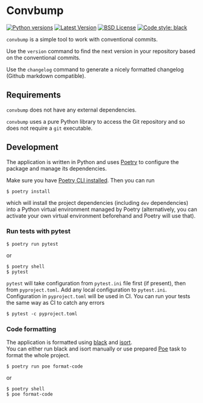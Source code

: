 Convbump
=====
[![Python versions](https://img.shields.io/pypi/pyversions/convbump)](https://pypi.org/project/convbump/)
[![Latest Version](https://img.shields.io/pypi/v/convbump.svg)](https://pypi.org/project/convbump/)
[![BSD License](https://img.shields.io/pypi/l/convbump.svg)](https://github.com/playpauseandstop/convbump/blob/master/LICENSE)
[![Code style: black](https://img.shields.io/badge/code%20style-black-000000.svg)](https://github.com/psf/black)

`convbump` is a simple tool to work with conventional commits.

Use the `version` command to find the next version in your repository
based on the conventional commits.

Use the `changelog` command to generate a nicely formatted changelog
(Github markdown compatible).

## Requirements
`convbump` does not have any external dependencies.

`convbump` uses a pure Python library to access the Git repository and so does not
require a `git` executable.

## Development
The application is written in Python and uses
[Poetry](https://python-poetry.org/docs/) to configure the package and manage
its dependencies.

Make sure you have [Poetry CLI installed](https://python-poetry.org/docs/#installation).
Then you can run

    $ poetry install

which will install the project dependencies (including `dev` dependencies) into a
Python virtual environment managed by Poetry (alternatively, you can activate
your own virtual environment beforehand and Poetry will use that).

### Run tests with pytest

    $ poetry run pytest

or

	$ poetry shell
	$ pytest

`pytest` will take configuration from `pytest.ini` file first (if present), then
from `pyproject.toml`. Add any local configuration to `pytest.ini`.
Configuration in `pyproject.toml` will be used in CI. You can run your
tests the same way as CI to catch any errors

	$ pytest -c pyproject.toml

### Code formatting
The application is formatted using [black](https://black.readthedocs.io/en/stable/) and [isort](https://pycqa.github.io/isort/).  
You can either run black and isort manually or use prepared [Poe](https://github.com/nat-n/poethepoet) task to format the whole project.

	$ poetry run poe format-code
or

	$ poetry shell
	$ poe format-code
